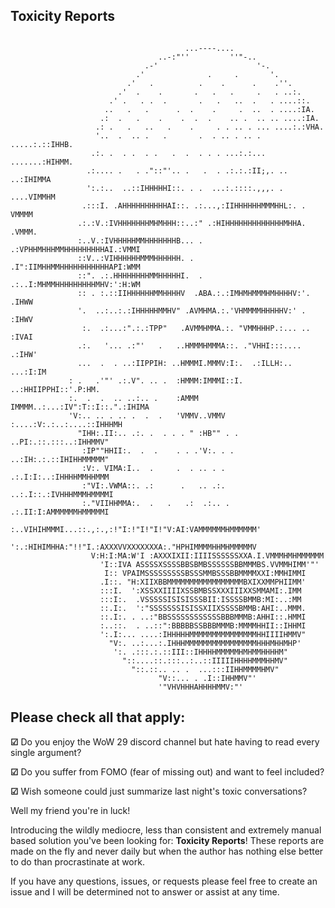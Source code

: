 ## Toxicity Reports
```

                                       ...----....
                                 ..-:"''         ''"-..
                              .-'                      '-.
                            .'              .     .       '.
                          .'   .          .    .      .    .''.
                        .'  .    .       .   .   .     .   . ..:.
                      .' .   . .  .       .   .   ..  .   . ....::.
                     ..   .   .      .  .    .     .  ..  . ....:IA.
                    .:  .   .    .    .  .  .    .. .  .. .. ....:IA.
                   .: .   .   ..   .    .     . . .. . ... ....:.:VHA.
                   '..  .  .. .   .       .  . .. . .. . .....:.::IHHB.
                  .:. .  . .  . .   .  .  . . . ...:.:... .......:HIHMM.
                 .:.... .   . ."::"'.. .   .  . .:.:.:II;,. .. ..:IHIMMA
                 ':.:..  ..::IHHHHHI::. . .  ...:.::::.,,,. . ....VIMMHM
                .:::I. .AHHHHHHHHHHAI::. .:...,:IIHHHHHHMMMHHL:. . VMMMM
               .:.:V.:IVHHHHHHHMHMHHH::..:" .:HIHHHHHHHHHHHHHMHHA. .VMMM.
               :..V.:IVHHHHHMMHHHHHHHB... . .:VPHHMHHHMMHHHHHHHHHAI.:VMMI
               ::V..:VIHHHHHHMMMHHHHHH. .   .I":IIMHHMMHHHHHHHHHHHAPI:WMM
               ::". .:.HHHHHHHHMMHHHHHI.  . .:..I:MHMMHHHHHHHHHMHV:':H:WM
               :: . :.::IIHHHHHHMMHHHHV  .ABA.:.:IMHMHMMMHMHHHHV:'. .IHWW
               '.  ..:..:.:IHHHHHMMHV" .AVMHMA.:.'VHMMMMHHHHHV:' .  :IHWV
                :.  .:...:".:.:TPP"   .AVMMHMMA.:. "VMMHHHP.:... .. :IVAI
               .:.   '... .:"'   .   ..HMMMHMMMA::. ."VHHI:::....  .:IHW'
               ...  .  . ..:IIPPIH: ..HMMMI.MMMV:I:.  .:ILLH:.. ...:I:IM
             : .   .'"' .:.V". .. .  :HMMM:IMMMI::I. ..:HHIIPPHI::'.P:HM.
             :.  .  .  .. ..:.. .    :AMMM IMMMM..:...:IV":T::I::.".:IHIMA
             'V:.. .. . .. .  .  .   'VMMV..VMMV :....:V:.:..:....::IHHHMH
               "IHH:.II:.. .:. .  . . . " :HB"" . . ..PI:.::.:::..:IHHMMV"
                :IP""HHII:.  .  .    . . .'V:. . . ..:IH:.:.::IHIHHMMMMM"
                :V:. VIMA:I..  .     .  . .. . .  .:.I:I:..:IHHHHMMHHMMM
                :"VI:.VWMA::. .:      .   .. .:. ..:.I::.:IVHHHMMMHMMMMI
                :."VIIHHMMA:.  .   .   .:  .:.. . .:.II:I:AMMMMMMHMMMMMI
                :..VIHIHMMMI...::.,:.,:!"I:!"I!"I!"V:AI:VAMMMMMMHMMMMMM'
                ':.:HIHIMHHA:"!!"I.:AXXXVVXXXXXXXA:."HPHIMMMMHHMHMMMMMV
                  V:H:I:MA:W'I :AXXXIXII:IIIISSSSSSXXA.I.VMMMHMHMMMMMM
                    'I::IVA ASSSSXSSSSBBSBMBSSSSSSBBMMMBS.VVMMHIMM'"'
                     I:: VPAIMSSSSSSSSSBSSSMMBSSSBBMMMMXXI:MMHIMMI
                    .I::. "H:XIIXBBMMMMMMMMMMMMMMMMMBXIXXMMPHIIMM'
                    :::I.  ':XSSXXIIIIXSSBMBSSXXXIIIXXSMMAMI:.IMM
                    :::I:.  .VSSSSSISISISSSBII:ISSSSBMMB:MI:..:MM
                    ::.I:.  ':"SSSSSSSISISSXIIXSSSSBMMB:AHI:..MMM.
                    ::.I:. . ..:"BBSSSSSSSSSSSSBBBMMMB:AHHI::.HMMI
                    :..::.  . ..::":BBBBBSSBBBMMMB:MMMMHHII::IHHMI
                    ':.I:... ....:IHHHHHMMMMMMMMMMMMMMMHHIIIIHMMV"
                      "V:. ..:...:.IHHHMMMMMMMMMMMMMMMMHHHMHHMHP'
                       ':. .:::.:.::III::IHHHHMMMMMHMHMMHHHHM"
                         "::....::.:::..:..::IIIIIHHHHMMMHHMV"
                           "::.::.. .. .  ...:::IIHHMMMMHMV"
                                 "V::... . .I::IHHMMV"'
                                 '"VHVHHHAHHHHMMV:"'
```
## Please check all that apply:

**☑** Do you enjoy the WoW 29 discord channel but hate having to read every single argument?

**☑** Do you suffer from FOMO (fear of missing out) and want to feel included?

**☑** Wish someone could just summarize last night's toxic conversations?


Well my friend you're in luck! 

Introducing the wildly mediocre, less than consistent and extremely manual based solution you've been looking for: **Toxicity Reports**! 
These reports are made on the fly and never daily but when the author has nothing else better to do than procrastinate at work.


If you have any questions, issues, or requests please feel free to create an issue and I will be determined not to answer or assist at any time.
